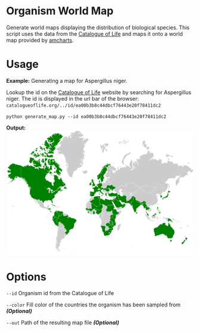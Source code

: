 # Organism World Map

Generate world maps displaying the distribution of biological species. This script uses the data from the
[Catalogue of Life](http://www.catalogueoflife.org) and maps it onto a world map provided by [amcharts](https://www.amcharts.com/svg-maps/).


Usage
=====

__Example:__ Generating a map for Aspergillus niger.

Lookup the id on the [Catalogue of Life](http://www.catalogueoflife.org/col/search/) website by searching for Aspergillus niger. The id is displayed in the url bar of the browser: `catalogueoflife.org/../id/ea00b3b8c44dbcf76443e20f78411dc2`
````shell
python generate_map.py --id ea00b3b8c44dbcf76443e20f78411dc2
````

__Output:__
![Example](https://github.com/JuBra/organism-world-map/raw/docs/img/example.png)

Options
=======

`--id` Organism id from the Catalogue of Life

`--color` Fill color of the countries the organism has been sampled from __*(Optional)*__
  
`--out` Path of the resulting map file __*(Optional)*__
    
